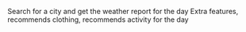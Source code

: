 Search for a city and get the weather report for the day
Extra features, recommends clothing, recommends activity for the day
